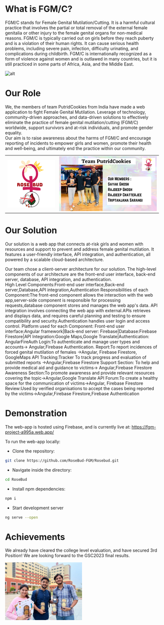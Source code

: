 # What is FGM/C?
FGM/C stands for Female Genital Mutilation/Cutting. It is a harmful cultural practice that involves the partial or total removal of the external female genitalia or other injury to the female genital organs for non-medical reasons. FGM/C is typically carried out on girls before they reach puberty and is a violation of their human rights. It can cause serious health problems, including severe pain, infection, difficulty urinating, and complications during childbirth. FGM/C is internationally recognized as a form of violence against women and is outlawed in many countries, but it is still practiced in some parts of Africa, Asia, and the Middle East.

![alt](https://www.endfgm.eu/editor/images/2020/11/4_types_of_FGM_visual_2.jpeg)

# Our Role
We, the members of team PutridCookies from India have made a web application to fight Female Genital Mutilation. 
Leverage of technology, community-driven approaches, and data-driven solutions to effectively eliminate the practice of female genital mutilation/cutting (FGM/C) worldwide, support survivors and at-risk individuals, and promote gender equality.	
Our aim is to raise awareness about the harms of FGM/C and encourage reporting of incidents to empower girls and women, promote their health and well-being, and ultimately end the practice within our community.

|                                |                                  |
|--------------------------------|----------------------------------|
![](https://github.com/RoseBud-FGM/RoseBud/blob/main/src/assets/images/app-logo.png) | ![](https://github.com/RoseBud-FGM/RoseBud/blob/main/src/assets/images/team_avatar.png)

# Our Solution
Our solution is a web app that connects at-risk girls and women with resources and support to prevent and address female genital mutilation. It features a user-friendly interface, API integration, and authentication, all powered by a scalable cloud-based architecture.

Our team chose a client-server architecture for our solution. The high-level components of our architecture are the front-end user interface, back-end server, database, API integration, and authentication.  
High Level Components:Front-end user interface,Back-end server,Database,API integration,Authentication 
Responsibilities of each Component:The front-end component allows the interaction with the web app,server-side component is responsible for processing requests,database component stores and manages the web app's data. API integration involves connecting the web app with external.APIs retrieves and displays data, and requires careful planning and testing to ensure compatibility and security.Authentication handles user login and access control. 
Platform used for each Component: Front-end user interface:Angular framework|Back-end server: Firebase|Database:Firebase Firestore|API Integration:Google Maps,Google Translate|Authentication: AngularFireAuth
Login:To authenticate and manage user types and accounts-> Angular,Firebase Authentication.
Report:To report incidences of forced genital mutilation of females ->Angular, Firebase Firestore, GoogleMaps API
Tracking:Tracker To track progress and evaluation of submitted reports ->Angular,Firebase Firestore
Support Section: To help and provide medical aid and guidance to victims-> Angular,Firebase Firestore
Awareness Section:To promote awareness and provide relevant resources covering the topic->Angular,Google Translate API
Forum:To create a healthy space for the communication of victims->Angular, Firebase Firestore
Review:Used by verified organisations to accept the cases being reported by the victims->Angular,Firebase Firestore,Firebase Authentication 


# Demonstration
The web-app is hosted using Firebase, and is currently live at: https://fgm-project-a995a.web.app/

To run the web-app locally:

- Clone the repository:
```bash
git clone https://github.com/RoseBud-FGM/Rosebud.git
```
- Navigate inside the directory:
```bash
cd RoseBud
```
- Install npm dependencies:
```bash
npm i
```
- Start development server
```bash
ng serve --open
```
# Achievements
<p>We already have cleared the college level evaluation, and have secured 3rd Position! We are looking forward to the GSC2023 final results.</p>
<img src="https://github.com/RoseBud-FGM/RoseBud/blob/main/src/assets/images/winners.jpeg" style="width: 50%;"></img>
